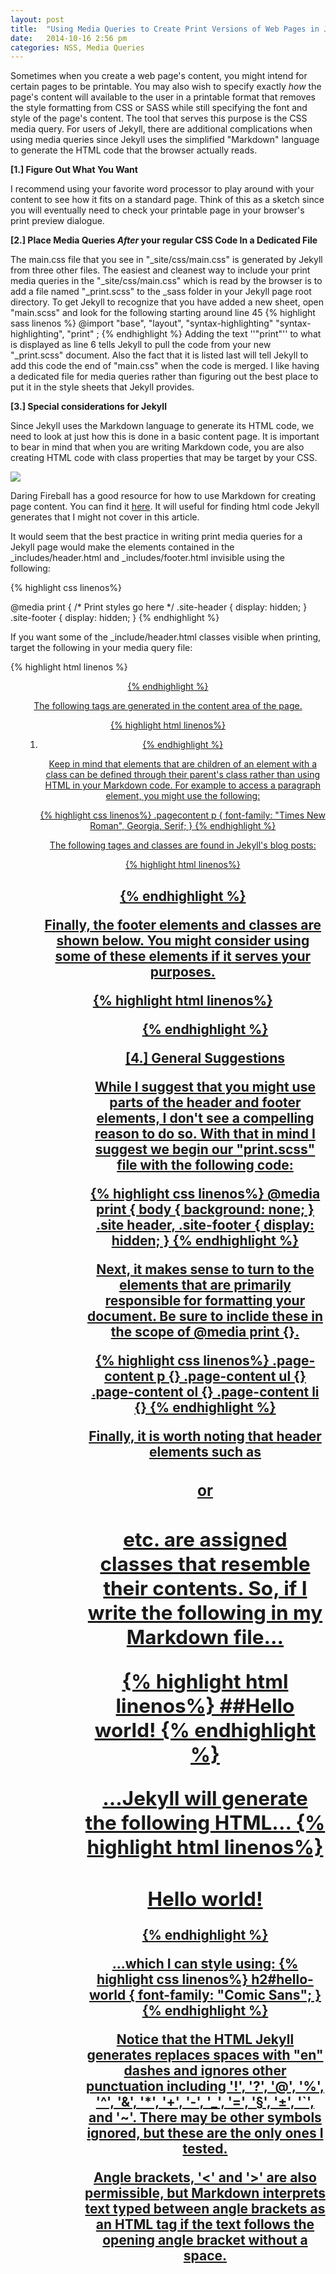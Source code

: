 ```yaml
---
layout: post
title:  "Using Media Queries to Create Print Versions of Web Pages in Jekyll"
date:   2014-10-16 2:56 pm
categories: NSS, Media Queries
---
```


Sometimes when you create a web page's content, you might intend for certain pages to be printable. You may also wish to specify exactly _how_ the page's content will available to the user in a printable format that removes the style formatting from CSS or SASS while still specifying the font and style of the page's content. The tool that serves this purpose is the CSS media query. For users of Jekyll, there are additional complications when using media queries since Jekyll uses the simplified "Markdown" language to generate the HTML code that the browser actually reads.

__[1.]  Figure Out What You Want__

I recommend using your favorite word processor to play around with your content to see how it fits on a standard page. Think of this as a sketch since you will eventually need to check your printable page in your browser's print preview dialogue.

__[2.]  Place Media Queries _After_ your regular CSS Code In a Dedicated File__

The main.css file that you see in "_site/css/main.css" is generated by Jekyll from three other files. The easiest and cleanest way to include your print media queries in the "_site/css/main.css" which is read by the browser is to add a file named "_print.scss" to the _sass folder in your Jekyll page root directory. To get Jekyll to recognize that you have added a new sheet, open "main.scss" and look for the following starting around line 45
{% highlight sass linenos %}
@import
    "base",
    "layout",
    "syntax-highlighting"
    "syntax-highlighting",
    "print"
 ;
 {% endhighlight %}
Adding the text ''"print"'' to what is displayed as line 6 tells Jekyll to pull the code from your new "_print.scss" document. Also the fact that it is listed last will tell Jekyll to add this code the end of "main.css" when the code is merged. I like having a dedicated file for media queries rather than figuring out the best place to put it in the style sheets that Jekyll provides.

__[3.] Special considerations for Jekyll__

Since Jekyll uses the Markdown language to generate its HTML code, we need to look at just how this is done in a basic content page. It is important to bear in mind that when you are writing Markdown code, you are also creating HTML code with class properties that may be target by your CSS.

<img src="{{ site.url }}/img/blog-media-queries-post.png" />

Daring Fireball has a good resource for how to use Markdown for creating page content. You can find it [here](http://daringfireball.net/projects/markdown/syntax). It will useful for finding html code Jekyll generates that I might not cover in this article.

It would seem that the best practice in writing print media queries for a Jekyll page would make the elements contained in the _includes/header.html and _includes/footer.html invisible using the following:

{% highlight css linenos%}

@media print {
 /* Print styles go here */
 .site-header {
   display: hidden;
}
 .site-footer {
   display: hidden;
 }
{% endhighlight %}

If you want some of the _include/header.html classes visible when printing, target the following in your media query file:

{% highlight html linenos %}
<header class="site-header">
<div class="wrapper">
<div class="site-title">
<nav class="site-nav">
<a href="#" class="menu-icon">
<div class="trigger">
<a class="page-link" href="/">
{% endhighlight %}

The following tags are generated in the content area of the page.

{% highlight html linenos%}
<div class="page-content">
<div class="wrapper">
<p>
<ul>
<ol>
<li>
{% endhighlight %}

Keep in mind that elements that are children of an element with a class can be defined through their parent's class rather than using HTML in your Markdown code. For example to access a paragraph element, you might use the following:

{% highlight css linenos%}
 .pagecontent p {
   font-family: "Times New Roman", Georgia, Serif;
 }
 {% endhighlight %}

The following tages and classes are found in Jekyll's blog posts:

{% highlight html linenos%}
<div class="post">
<header class="post-header">
<h1 class="post-title">
<article class="post-content">

{% endhighlight %}

Finally, the footer elements and classes are shown below. You might consider using some of these elements if it serves your purposes.

{% highlight html linenos%}
<footer class="site-footer">
<div class="wrapper">
<div class="footer-col-wrapper">
<div class="footer-col  footer-col-1">
<ul class="contact-list">
<div class="footer-col  footer-col-2">
<ul class="social-media-list">
<span class="icon  icon--github">
{% endhighlight %}

__[4.] General Suggestions__

While I suggest that you might use parts of the header and footer elements, I don't see a compelling reason to do so. With that in mind I suggest we begin our "print.scss" file with the following code:

{% highlight css linenos%}
@media print {
  body {
    background: none;
  }
  .site header, .site-footer {
    display: hidden;
  }
{% endhighlight %}

Next, it makes sense to turn to the elements that are primarily responsible for formatting your document. Be sure to inclide these in the scope of @media print {}.

{% highlight css linenos%}
.page-content p {}
.page-content ul {}
.page-content ol {}
.page-content li {}
{% endhighlight %}

Finally, it is worth noting that header elements such as <h1> or <h2> etc. are assigned classes that resemble their contents. So, if I write the following in my Markdown file...

{% highlight html linenos%}
##Hello world!
{% endhighlight %}

...Jekyll will generate the following HTML...
{% highlight html linenos%}
<h2 id="hello-world">Hello world!</h2>
{% endhighlight %}

...which I can style using:
{% highlight css linenos%}
h2#hello-world {
  font-family: "Comic Sans";
}
{% endhighlight %}

Notice that the HTML Jekyll generates replaces spaces with "en" dashes and ignores other punctuation including '!', '?', '@', '%', '^', '&', '*', '+', '-', '_', '=', '§', '±', '`', and '~'. There may be other symbols ignored, but these are the only ones I tested.

Angle brackets, '<' and '>' are also permissible, but Markdown interprets text typed between angle brackets as an HTML tag if the text follows the opening angle bracket without a space.
